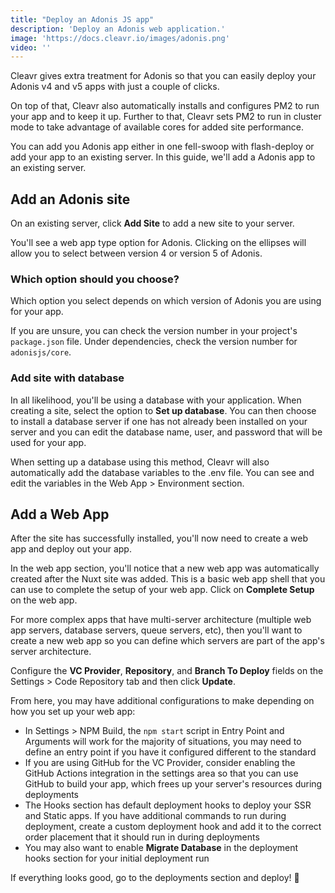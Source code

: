 ```yaml
---
title: "Deploy an Adonis JS app"
description: 'Deploy an Adonis web application.'
image: 'https://docs.cleavr.io/images/adonis.png'
video: ''
---
```


Cleavr gives extra treatment for Adonis so that you can easily deploy your Adonis v4 and v5 apps with just a couple of clicks.

On top of that, Cleavr also automatically installs and configures PM2 to run your app and to keep it up. Further to that, 
Cleavr sets PM2 to run in cluster mode to take advantage of available cores for added site performance.  

You can add you Adonis app either in one fell-swoop with flash-deploy or add your app to an existing server. In this guide, we'll 
add a Adonis app to an existing server. 

## Add an Adonis site

On an existing server, click **Add Site** to add a new site to your server. 

You'll see a web app type option for Adonis. Clicking on the ellipses will allow you to select between version 4 or version 5 of Adonis. 

### Which option should you choose?

Which option you select depends on which version of Adonis you are using for your app. 

If you are unsure, you can check the version number in your project's `package.json` file. Under dependencies, check the version number for
`adonisjs/core`. 

### Add site with database

In all likelihood, you'll be using a database with your application. When creating a site, select the option to **Set up database**. You can then choose to install
a database server if one has not already been installed on your server and you can edit the database name, user, and password that will be used for your app. 

<base-info>
When setting up a database using this method, Cleavr will also automatically add the database variables to the .env file. You can see and edit the variables
in the Web App > Environment section. 
</base-info>


## Add a Web App

After the site has successfully installed, you'll now need to create a web app and deploy out your app. 

In the web app section, you'll notice that a new web app was automatically created after the Nuxt site was added. This is a basic web app shell
that you can use to complete the setup of your web app. Click on **Complete Setup** on the web app. 

<base-info>
For more complex apps that have multi-server architecture (multiple web app servers, database servers, queue servers, etc), then you'll want to 
create a new web app so you can define which servers are part of the app's server architecture.
</base-info>

Configure the **VC Provider**, **Repository**, and **Branch To Deploy** fields on the Settings > Code Repository tab and then click **Update**.

From here, you may have additional configurations to make depending on how you set up your web app: 

- In Settings > NPM Build, the `npm start` script in Entry Point and Arguments will work for the majority of situations, you may need to define an entry point if you have it configured different to the standard
- If you are using GitHub for the VC Provider, consider enabling the GitHub Actions integration in the settings area so that you can use GitHub to build your app, which frees up your server's resources during deployments
- The Hooks section has default deployment hooks to deploy your SSR and Static apps. If you have additional commands to run during deployment, create a custom deployment hook and add it to the correct order placement that it should run in during deployments
- You may also want to enable **Migrate Database** in the deployment hooks section for your initial deployment run

If everything looks good, go to the deployments section and deploy! 🚀
